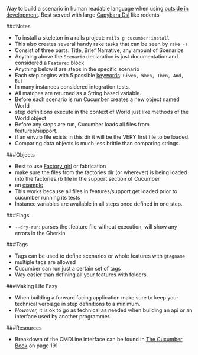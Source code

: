 Way to build a scenario in human readable language when using [outside in development][5]. Best served with large [Capybara Dsl][1] like rodents

###Notes

* To install a skeleton in a rails project: `rails g cucumber:install`
* This also creates several handy rake tasks that can be seen by `rake -T`
* Consist of three parts: Title, Brief Narrative, any amount of Scenarios
* Anything above the `Scenario` declaration is just documentation and considered a `Feature:` block
* Anything below it are steps in the specific scenario
* Each step begins with 5 possible [keywords][4]: `Given, When, Then, And, But`
* In many instances considered integration tests.
* All matches are returned as a String based variable.
* Before each scenario is run Cucumber creates a new object named World
* step definitions execute in the context of World just like methods of the World object
* Before any steps are run, Cucumber loads all files from features/support.
* if an env.rb file exists in this dir it will be the VERY first file to be loaded.
* Comparing data objects is much less brittle than comparing strings.

###Objects

* Best to use [Factory_girl][3] or fabrication
* make sure the files from the factories dir (or wherever) is being loaded into the factories.rb file in the support section of Cucumber
* an [example][2]
* This works because all files in features/support get loaded prior to cucumber running its tests
* Instance variables are available in all steps once defined in one step.

###Flags

* `--dry-run`: parses the .feature file without execution, will show any errors in the Gherkin

###Tags

* Tags can be used to define scenarios or whole features with `@tagname`
* multiple tags are allowed
* Cucumber can run just a certain set of tags 
* Way easier than defining all your features with folders.

###Making Life Easy

* When building a forward facing application make sure to keep your technical verbiage in step definitions to a minimum.
* _However,_ it is ok to go as technical as needed when building an api or an interface used by another programmer.

###Resources

* Breakdown of the CMDLine interface can be found in [The Cucumber Book][6] on page 191

[1]: /CapybaraDsl
[2]: /FactoryGirlCucumberEnvironment
[3]: /FactoryGirlCucumberEnvironment
[4]: /CucumberKeywords
[5]: /OutsideInDevelopment
[6]: http://pragprog.com/book/hwcuc/the-cucumber-book